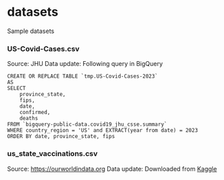# datasets
Sample datasets

### US-Covid-Cases.csv
Source: JHU
Data update: Following query in BigQuery

```
CREATE OR REPLACE TABLE `tmp.US-Covid-Cases-2023`
AS
SELECT 
    province_state,
    fips,
    date,
    confirmed,
    deaths 
FROM `bigquery-public-data.covid19_jhu_csse.summary`
WHERE country_region = 'US' and EXTRACT(year from date) = 2023
ORDER BY date, province_state, fips
```

### us_state_vaccinations.csv
Source: https://ourworldindata.org
Data update: Downloaded from [Kaggle](https://www.kaggle.com/paultimothymooney/usa-covid19-vaccinations)
